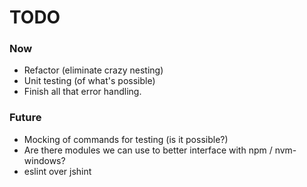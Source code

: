# TODO

### Now
- Refactor (eliminate crazy nesting)
- Unit testing (of what's possible)
- Finish all that error handling.

### Future
- Mocking of commands for testing (is it possible?)
- Are there modules we can use to better interface with npm / nvm-windows?
- eslint over jshint
